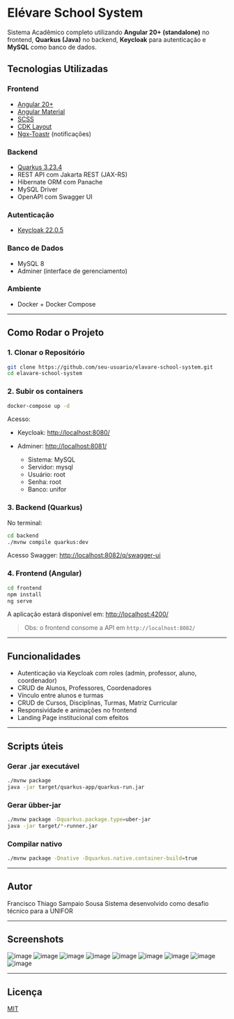 # Elévare School System

Sistema Acadêmico completo utilizando **Angular 20+ (standalone)** no frontend, **Quarkus (Java)** no backend, **Keycloak** para autenticação e **MySQL** como banco de dados.

## Tecnologias Utilizadas

### Frontend

* [Angular 20+](https://angular.io/)
* [Angular Material](https://material.angular.io/)
* [SCSS](https://sass-lang.com/)
* [CDK Layout](https://material.angular.io/cdk/layout/overview)
* [Ngx-Toastr](https://www.npmjs.com/package/ngx-toastr) (notificações)

### Backend

* [Quarkus 3.23.4](https://quarkus.io/)
* REST API com Jakarta REST (JAX-RS)
* Hibernate ORM com Panache
* MySQL Driver
* OpenAPI com Swagger UI

### Autenticação

* [Keycloak 22.0.5](https://www.keycloak.org/)

### Banco de Dados

* MySQL 8
* Adminer (interface de gerenciamento)

### Ambiente

* Docker + Docker Compose

---

## Como Rodar o Projeto

### 1. Clonar o Repositório

```bash
git clone https://github.com/seu-usuario/elavare-school-system.git
cd elavare-school-system
```

### 2. Subir os containers

```bash
docker-compose up -d
```

Acesso:

* Keycloak: [http://localhost:8080/](http://localhost:8080/)
* Adminer: [http://localhost:8081/](http://localhost:8081/)

  * Sistema: MySQL
  * Servidor: mysql
  * Usuário: root
  * Senha: root
  * Banco: unifor

### 3. Backend (Quarkus)

No terminal:

```bash
cd backend
./mvnw compile quarkus:dev
```

Acesso Swagger: [http://localhost:8082/q/swagger-ui](http://localhost:8082/q/swagger-ui)

### 4. Frontend (Angular)

```bash
cd frontend
npm install
ng serve
```

A aplicação estará disponível em: [http://localhost:4200/](http://localhost:4200/)

> Obs: o frontend consome a API em `http://localhost:8082/`

---

## Funcionalidades

* Autenticação via Keycloak com roles (admin, professor, aluno, coordenador)
* CRUD de Alunos, Professores, Coordenadores
* Vínculo entre alunos e turmas
* CRUD de Cursos, Disciplinas, Turmas, Matriz Curricular
* Responsividade e animações no frontend
* Landing Page institucional com efeitos

---

## Scripts úteis

### Gerar .jar executável

```bash
./mvnw package
java -jar target/quarkus-app/quarkus-run.jar
```

### Gerar übber-jar

```bash
./mvnw package -Dquarkus.package.type=uber-jar
java -jar target/*-runner.jar
```

### Compilar nativo

```bash
./mvnw package -Dnative -Dquarkus.native.container-build=true
```

---

## Autor

Francisco Thiago Sampaio Sousa
Sistema desenvolvido como desafio técnico para a UNIFOR

---

## Screenshots
![image](https://github.com/user-attachments/assets/1de49f36-92ee-4248-a157-15c352b32783)
![image](https://github.com/user-attachments/assets/e1991569-6448-4c50-a671-d9379f3bc3f8)
![image](https://github.com/user-attachments/assets/efe5db7c-30c5-4d0c-8f28-5f9b07179585)
![image](https://github.com/user-attachments/assets/edb4eeaf-1fb9-4141-a204-bcefb7761a4d)
![image](https://github.com/user-attachments/assets/ff17c394-5e12-4347-8ff8-82411ed0d569)
![image](https://github.com/user-attachments/assets/5989a300-172e-4f0b-9e32-0fff82559a8d)
![image](https://github.com/user-attachments/assets/08e9298e-3388-4d9f-bb88-165c963ac38c)
![image](https://github.com/user-attachments/assets/4b903926-8553-438a-9908-1e911027d6b5)
![image](https://github.com/user-attachments/assets/fc878233-e687-46bc-940c-eb5aef40db29)

---

## Licença

[MIT](LICENSE)
